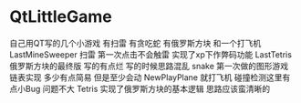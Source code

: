 # QtLittleGame
自己用QT写的几个小游戏  有扫雷 有贪吃蛇 有俄罗斯方块 和一个打飞机
LastMineSweeper 扫雷 第一次点击不会触雷 实现了xp下作弊码功能
LastTetris 俄罗斯方块的最终版 写的有点烂 写的时候思路混乱
snake 第一次做的图形游戏 链表实现 多少有点简易 但是至少会动
NewPlayPlane 就打飞机 碰撞检测这里有点小Bug 问题不大
Tetris 实现了俄罗斯方块的基本逻辑 思路应该蛮清晰的
